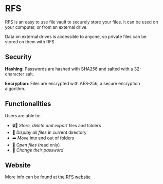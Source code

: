# RFS

RFS is an easy to use file vault to securely store your files. It can be used on your computer, or from an external drive.

Data on external drives is accessible to anyone, so private files can be stored on them with RFS.

## Security

**Hashing**: Passwords are hashed with SHA256 and salted with a 32-character salt.

**Encryption**: Files are encrypted with AES-256, a secure encryption algorithm.

## Functionalities

Users are able to:

 - 🔒📁 *Store, delete and export* files and folders 
 - 🔎 *Display all files* in current directory 
 - ➡️ *Move* into and out of folders 
 - 📝 *Open files* (read only) 
 - 🔑 *Change their password* 

## Website
More info can be found at [the RFS website](https://56cy.pythonanywhere.com/RFS)
